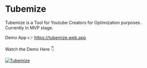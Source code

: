 # Tubemize

Tubemize is a Tool for Youtube Creators for Optimization purposes . Currently in MVP stage.

Demo App 👉 https://tubemize.web.app

Watch the Demo Here 👇

[![Tubemize](https://img.youtube.com/vi/uRa-zBbmc_o/0.jpg)](https://www.youtube.com/watch?v=uRa-zBbmc_o)
